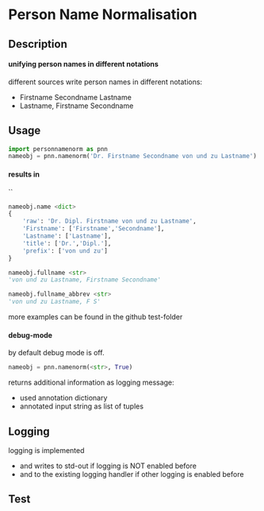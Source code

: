 # Person Name Normalisation
## Description
#### unifying person names in different notations
different sources write person names in different notations:

-  Firstname Secondname Lastname
-  Lastname, Firstname Secondname


## Usage
```python
import personnamenorm as pnn
nameobj = pnn.namenorm('Dr. Firstname Secondname von und zu Lastname')
```

#### results in

``
```python
nameobj.name <dict>
{
    'raw': 'Dr. Dipl. Firstname von und zu Lastname',
    'Firstname': ['Firstname','Secondname'],
    'Lastname': ['Lastname'],
    'title': ['Dr.','Dipl.'],
    'prefix': ['von und zu']
}

nameobj.fullname <str>
'von und zu Lastname, Firstname Secondname'

nameobj.fullname_abbrev <str>
'von und zu Lastname, F S'

```
more examples can be found in the github test-folder


#### debug-mode
by default debug mode is off.
```python
nameobj = pnn.namenorm(<str>, True)
```
returns additional information as logging message:

- used annotation dictionary
- annotated input string as list of tuples

## Logging
logging is implemented

- and writes to std-out if logging is NOT enabled before 
- and to the existing logging handler if other logging is enabled before



## Test


